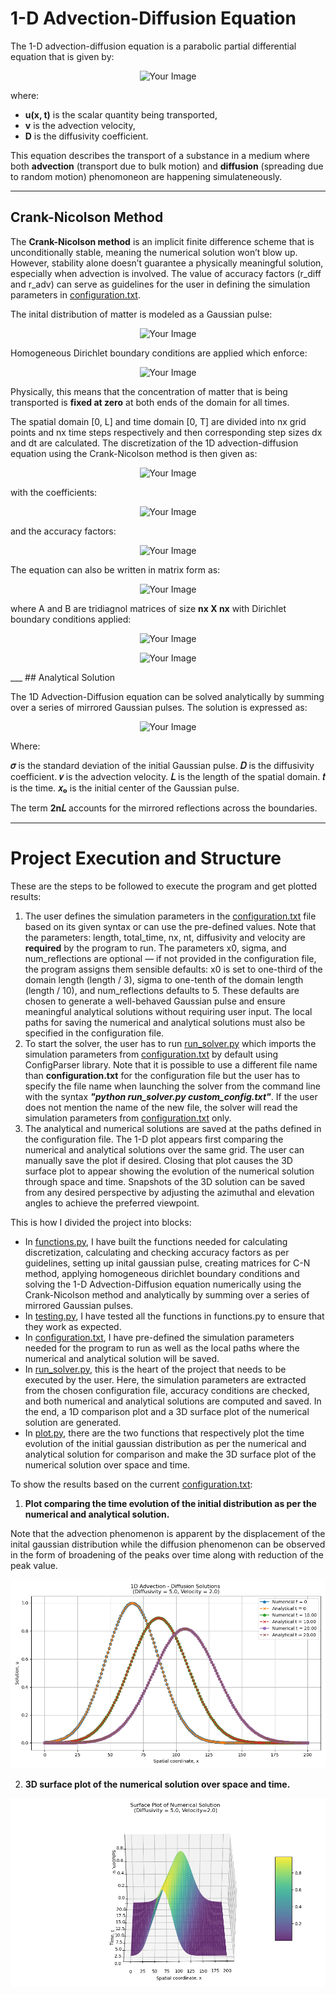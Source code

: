 # 1-D Advection-Diffusion Equation 

The 1-D advection-diffusion equation is a parabolic partial differential equation that is given by:

<p align="center">
  <img src="https://github.com/user-attachments/assets/c21ece9a-71d2-4ec7-8bae-0263048948dd" alt="Your Image">
</p>

where:

- **u(x, t)** is the scalar quantity being transported,
- **v** is the advection velocity,
- **D** is the diffusivity coefficient.

This equation describes the transport of a substance in a medium where both **advection** (transport due to bulk motion) and **diffusion** (spreading due to random motion) phenomoneon are happening simulateneously.
___
## Crank-Nicolson Method 

The **Crank-Nicolson method** is an implicit finite difference scheme that is unconditionally stable, meaning the numerical solution won’t blow up. However, stability alone doesn’t guarantee a physically meaningful solution, especially when advection is involved. The value of accuracy factors (r_diff and r_adv) can serve as guidelines for the user in defining the simulation parameters in [configuration.txt](https://github.com/madhurpratap-s/1D-Advection-Diffusion-Solver/blob/main/configuration.txt).   

The inital distribution of matter is modeled as a Gaussian pulse:

<p align="center">
  <img src="https://github.com/user-attachments/assets/02c713d8-1864-4da4-91ad-01988544d2eb" alt="Your Image">
</p>

Homogeneous Dirichlet boundary conditions are applied which enforce: 

<p align="center">
  <img src="https://github.com/user-attachments/assets/df167b36-6706-442a-b3be-79715a50d331" alt="Your Image">
</p>

Physically, this means that the concentration of matter that is being transported is **fixed at zero** at both ends of the domain for all times.

The spatial domain [0, L] and time domain [0, T] are divided into nx grid points and nx time steps respectively and then corresponding step sizes dx and dt are calculated. The discretization of the 1D advection-diffusion equation using the Crank-Nicolson method is then given as:

<p align="center">
  <img src="https://github.com/user-attachments/assets/8e8b809c-101c-4024-bb8f-12fdaff727f6" alt="Your Image">
</p>

with the coefficients:

<p align="center">
  <img src="https://github.com/user-attachments/assets/3fa41534-fa45-4a0f-96aa-c81b47d84af9" alt="Your Image">
</p>

and the accuracy factors:

<p align="center">
  <img src="https://github.com/user-attachments/assets/275ed9bf-c7f4-4387-be9c-093fa9c84e65" alt="Your Image">
</p>

The equation can also be written in matrix form as:

<p align="center">
  <img src="https://github.com/user-attachments/assets/7b26da2a-1573-4c20-86dd-e71ffc0724c8" alt="Your Image">
</p>

where A and B are tridiagnol matrices of size **nx X nx** with Dirichlet boundary conditions applied: 

 <p align="center">
  <img src="https://github.com/user-attachments/assets/05410a2d-d347-403f-9efa-79f0de9cc97c" alt="Your Image">
</p>

<p align="center">
  <img src="https://github.com/user-attachments/assets/1bc51c0d-1915-48f6-abb6-44c7cf95c0e3" alt="Your Image">
</p>
___
## Analytical Solution 

The 1D Advection-Diffusion equation can be solved analytically by summing over a series of mirrored Gaussian pulses. The solution is expressed as:

<p align="center">
  <img src="https://github.com/user-attachments/assets/44642763-139c-4010-af06-a4c1ae0df149" alt="Your Image">
</p>

Where:

**𝜎** is the standard deviation of the initial Gaussian pulse.
**𝐷** is the diffusivity coefficient.
**𝑣** is the advection velocity.
**𝐿** is the length of the spatial domain.
**𝑡** is the time.
**𝑥₀** is the initial center of the Gaussian pulse.

The term **2n𝐿** accounts for the mirrored reflections across the boundaries.
___

# Project Execution and Structure 

These are the steps to be followed to execute the program and get plotted results:

1. The user defines the simulation parameters in the [configuration.txt](https://github.com/madhurpratap-s/1D-Advection-Diffusion-Solver/blob/main/configuration.txt) file based on its given syntax or can use the pre-defined values. Note that the parameters: length, total_time, nx, nt, diffusivity and velocity are **required** by the program to run. The parameters x0, sigma, and num_reflections are optional — if not provided in the configuration file, the program assigns them sensible defaults: x0 is set to one-third of the domain length (length / 3), sigma to one-tenth of the domain length (length / 10), and num_reflections defaults to 5. These defaults are chosen to generate a well-behaved Gaussian pulse and ensure meaningful analytical solutions without requiring user input. The local paths for saving the numerical and analytical solutions must also be specified in the configuration file.
2. To start the solver, the user has to run [run_solver.py](https://github.com/madhurpratap-s/1D-Advection-Diffusion-Solver/blob/main/run_solver.py) which imports the simulation parameters from [configuration.txt](https://github.com/madhurpratap-s/1D-Advection-Diffusion-Solver/blob/main/configuration.txt) by default using ConfigParser library. Note that it is possible to use a different file name than **configuration.txt** for the configuration file but the user has to specify the file name when launching the solver from the command line with the syntax ***"python run_solver.py custom_config.txt"***. If the user does not mention the name of the new file, the solver will read the simulation parameters from [configuration.txt](https://github.com/madhurpratap-s/1D-Advection-Diffusion-Solver/blob/main/configuration.txt) only. 
3. The analytical and numerical solutions are saved at the paths defined in the configuration file. The 1-D plot appears first comparing the numerical and analytical solutions over the same grid. The user can manually save the plot if desired. Closing that plot causes the 3D surface plot to appear showing the evolution of the numerical solution through space and time. Snapshots of the 3D solution can be saved from any desired perspective by adjusting the azimuthal and elevation angles to achieve the preferred viewpoint.

This is how I divided the project into blocks:

- In [functions.py](https://github.com/madhurpratap-s/1D-Advection-Diffusion-Solver/blob/main/functions.py), I have built the functions needed for calculating discretization, calculating and checking accuracy factors as per guidelines, setting up inital gaussian pulse, creating matrices for C-N method, applying homogeneous dirichlet boundary conditions and solving the 1-D Advection-Diffusion equation numerically using the Crank-Nicolson method and analytically by summing over a series of mirrored Gaussian pulses.
- In [testing.py](https://github.com/madhurpratap-s/1D-Advection-Diffusion-Solver/blob/main/testing.py), I have tested all the functions in functions.py to ensure that they work as expected.
- In [configuration.txt](https://github.com/madhurpratap-s/1D-Advection-Diffusion-Solver/blob/main/configuration.txt), I have pre-defined the simulation parameters needed for the program to run as well as the local paths where the numerical and analytical solution will be saved.
- In [run_solver.py](https://github.com/madhurpratap-s/1D-Advection-Diffusion-Solver/blob/main/run_solver.py), this is the heart of the project that needs to be executed by the user. Here, the simulation parameters are extracted from the chosen configuration file, accuracy conditions are checked, and both numerical and analytical solutions are computed and saved. In the end, a 1D comparison plot and a 3D surface plot of the numerical solution are generated.
- In [plot.py](https://github.com/madhurpratap-s/1D-Advection-Diffusion-Solver/blob/main/plot.py), there are the two functions that respectively plot the time evolution of the initial gaussian distribution as per the numerical and analytical solution for comparison and make the 3D surface plot of the numerical solution over space and time.

To show the results based on the current [configuration.txt](https://github.com/madhurpratap-s/1D-Advection-Diffusion-Solver/blob/main/configuration.txt):

1. **Plot comparing the time evolution of the initial distribution as per the numerical and analytical solution.**

Note that the advection phenomenon is apparent by the displacement of the inital gaussian distribution while the diffusion phenomenon can be observed in the form of broadening of the peaks over time along with reduction of the peak value.

![1D Advection-Diffusion Solution](./plots/1d_solution.png)

2. **3D surface plot of the numerical solution over space and time.**

![1D Advection-Diffusion Solution](./plots/3d_solution.png)
